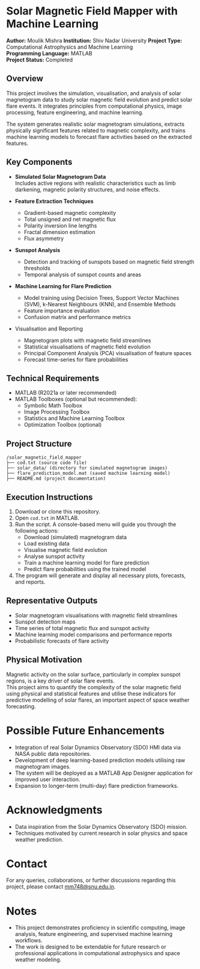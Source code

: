 # Solar Magnetic Field Mapper with Machine Learning

**Author:** Moulik Mishra
**Institution:**  Shiv Nadar University
**Project Type:** Computational Astrophysics and Machine Learning  
**Programming Language:** MATLAB  
**Project Status:** Completed


## Overview
This project involves the simulation, visualisation, and analysis of solar magnetogram data to study solar magnetic field evolution and predict solar flare events. It integrates principles from computational physics, image processing, feature engineering, and machine learning.

The system generates realistic solar magnetogram simulations, extracts physically significant features related to magnetic complexity, and trains machine learning models to forecast flare activities based on the extracted features.

## Key Components
- **Simulated Solar Magnetogram Data**  
  Includes active regions with realistic characteristics such as limb darkening, magnetic polarity structures, and noise effects.
  
- **Feature Extraction Techniques**  
  - Gradient-based magnetic complexity
  - Total unsigned and net magnetic flux
  - Polarity inversion line lengths
  - Fractal dimension estimation
  - Flux asymmetry
  
- **Sunspot Analysis**  
  - Detection and tracking of sunspots based on magnetic field strength thresholds
  - Temporal analysis of sunspot counts and areas
  
- **Machine Learning for Flare Prediction**  
  - Model training using Decision Trees, Support Vector Machines (SVM), k-Nearest Neighbours (KNN), and Ensemble Methods
  - Feature importance evaluation
  - Confusion matrix and performance metrics
  
- Visualisation and Reporting
  - Magnetogram plots with magnetic field streamlines
  - Statistical visualisations of magnetic field evolution
  - Principal Component Analysis (PCA) visualisation of feature spaces
  - Forecast time-series for flare probabilities

## Technical Requirements
- MATLAB (R2021a or later recommended)
- MATLAB Toolboxes (optional but recommended):
  - Symbolic Math Toolbox
  - Image Processing Toolbox
  - Statistics and Machine Learning Toolbox
  - Optimization Toolbox (optional)

## Project Structure
```
/solar_magnetic_field_mapper
├── cod.txt (source code file)
├── solar_data/ (directory for simulated magnetogram images)
├── flare_prediction_model.mat (saved machine learning model)
├── README.md (project documentation)
```

## Execution Instructions
1. Download or clone this repository.
2. Open `cod.txt` in MATLAB.
3. Run the script. A console-based menu will guide you through the following actions:
   - Download (simulated) magnetogram data
   - Load existing data
   - Visualise magnetic field evolution
   - Analyse sunspot activity
   - Train a machine learning model for flare prediction
   - Predict flare probabilities using the trained model
4. The program will generate and display all necessary plots, forecasts, and reports.

## Representative Outputs
- Solar magnetogram visualisations with magnetic field streamlines
- Sunspot detection maps
- Time series of total magnetic flux and sunspot activity
- Machine learning model comparisons and performance reports
- Probabilistic forecasts of flare activity

## Physical Motivation
Magnetic activity on the solar surface, particularly in complex sunspot regions, is a key driver of solar flare events.  
This project aims to quantify the complexity of the solar magnetic field using physical and statistical features and utilise these indicators for predictive modelling of solar flares, an important aspect of space weather forecasting.

# Possible Future Enhancements
- Integration of real Solar Dynamics Observatory (SDO) HMI data via NASA public data repositories.
- Development of deep learning-based prediction models utilising raw magnetogram images.
- The system will be deployed as a MATLAB App Designer application for improved user interaction.
- Expansion to longer-term (multi-day) flare prediction frameworks.

# Acknowledgments
- Data inspiration from the Solar Dynamics Observatory (SDO) mission.
- Techniques motivated by current research in solar physics and space weather prediction.

# Contact
For any queries, collaborations, or further discussions regarding this project, please contact mm748@snu.edu.in.


# Notes
- This project demonstrates proficiency in scientific computing, image analysis, feature engineering, and supervised machine learning workflows.
- The work is designed to be extendable for future research or professional applications in computational astrophysics and space weather modeling.
